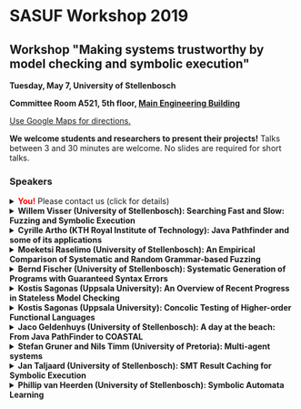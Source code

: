 # SASUF Workshop 2019

## Workshop "Making systems trustworthy by model checking and symbolic execution"

**Tuesday, May 7, University of Stellenbosch**

**Committee Room A521, 5th floor, [Main Engineering Building](http://www.cs.sun.ac.za/contact/)**

[Use Google Maps for directions.](https://www.google.com/maps?ll=-33.929752,18.865683&z=16&t=m&hl=en&gl=US&mapclient=embed&q=33%C2%B055%2746.6%22S+18%C2%B051%2756.2%22E+-33.929597,+18.865600@-33.9295972,18.8656)

**We welcome students and researchers to present their projects!**
Talks between 3 and 30 minutes are welcome. No slides are required for short talks.

### Speakers

<details>
  <summary><font color="red"><b>You!</b></font> Please contact us (click for details)</summary>
  We encourage researchers and students to give a presentation on their own work related to model checking and symbolic execution. Please e-mail <tt>artho</tt> (at) <tt>kth.se</tt> with your name and the title and duration of your presentation to register. Short presentation don't need an abstract.
</details>
  
<details>
  <summary>
<b>Willem Visser (University of Stellenbosch): Searching Fast and Slow: Fuzzing and Symbolic Execution</b>
  </summary>
Abstract: </br>
The past few years a number of research groups built tools where they combined fuzzing and symbolic execution, and in this talk we will discuss yet another case. The combination of these two technologies for bug finding is a no-brainer: fuzzing covers lots of cases with very little effort, but can get stuck generating inputs to highly constrained behaviours, for which symbolic execution is good. What makes our approach (COASTAL) somewhat unique is that it uses concolic execution rather than classic symbolic execution and that the fuzzer and the concolic execution were built into the same framework, from scratch (in other words it is not two existing tools that are being combined). In this talk we will discuss the design decisions, the integrated architecture and show some examples.
</details>

<details>
<summary><b>Cyrille Artho (KTH Royal Institute of Technology): Java Pathfinder and some of its applications</b>
  </summary>
  Abstract: </br>
  This talk gives an overview of Java Pathfinder and then presents the case study "Verifying Nested Lock Priority Inheritance in RTEMS with Java Pathfinder". That work analyzes a Java model of the priority inheritance protocol for mutual exclusion, as implemented in the RTEMS open-source real-time operating system. We verified this model using Java Pathfinder to detect potential data races, deadlocks, and priority inversions. JPF detected a known bug in the RTEMS implementation, which we modified along with the Java model. Verification of the modified model showed the absence of data races, deadlocks, and established nine protocol-specific correctness properties.
</details>

<details>
  <summary><b>Moeketsi Raselimo (University of Stellenbosch): An Empirical Comparison of Systematic and Random Grammar-based Fuzzing</b></summary>
</details>
   
<details>
  <summary><b>Bernd Fischer (University of Stellenbosch): Systematic Generation of Programs with Guaranteed Syntax Errors</b></summary>
</details>

<details>
  <summary><b>Kostis Sagonas (Uppsala University): An Overview of Recent Progress in Stateless Model Checking</b></summary>
Abstract: </br>
A successful technique for finding concurrency bugs (i.e., defects that
arise only under some thread schedulings) and for
verifying their absence is stateless model checking (SMC).  Given a
terminating program, which may be annotated with assertions, SMC
systematically explores the set of all thread schedulings that are
possible during runs of this program. A special runtime scheduler drives
the SMC exploration by making decisions on scheduling whenever such
choices may affect the interaction between threads. Given enough time,
the exploration covers all possible executions and detects any
unexpected program results, program crashes, or assertion violations.
The technique is entirely automatic, has no false positives, does not
consume excessive memory, and can quickly reproduce the concurrency bugs
it detects.  SMC faces the problem that the number of possible thread
schedulings grows exponentially with the length of program execution,
and must therefore be equipped with techniques to reduce the number of
explored executions. This talk will overview algorithms and tools for
stateless model checking, focusing on recent progress in algorithms for
dynamic partial order reduction (DPOR), both under Sequential
Consistency and Weak Memory Models. 
</details>

<details>
  <summary><b>Kostis Sagonas (Uppsala University): Concolic Testing of Higher-order Functional Languages</b></summary>
Abstract: </br>
Concolic testing is a fully automatic software testing technique that
combines concrete and symbolic execution of a program unit in an attempt
to explore all the code paths in this unit or at least explore all its
paths up to a depth bound. In this talk, we will describe how concolic
testing can be applicable to high-level languages in general and to
functional programming languages in particular. For such languages, the
concolic engine needs to efficiently support pattern matching, recursive
data types such as lists, recursion and higher-order functions. We will
also briefly talk about the engineering effort that concolic testing
tools require, in particular in interfacing with SMT solvers.
<br>
The talk will also include a demo of CutEr (as in “more cute”), a
concolic testing tool for Erlang, and will briefly report on some of the
bugs in the implementation of Erlang/OTP that CutEr has discovered and
the coverage that it manages to achieve. 
</details>

<details>
  <summary><b>Jaco Geldenhuys (University of Stellenbosch): A day at the beach: From Java PathFinder to COASTAL</b></summary>
</details>

<details>
  <summary><b>Stefan Gruner and Nils Timm (University of Pretoria): Multi-agent systems</b></summary>
</details>
   
<details>
  <summary><b>Jan Taljaard (University of Stellenbosch): SMT Result Caching for Symbolic Execution</b></summary>
</details>
 
<details>
  <summary><b>Phillip van Heerden (University of Stellenbosch): Symbolic Automata Learning</b></summary>
</details>
